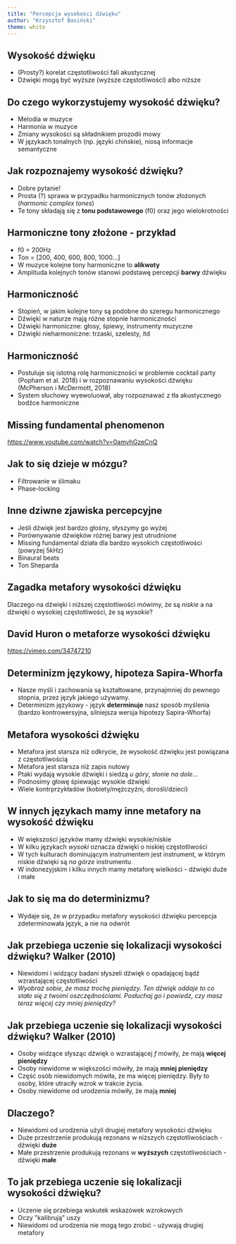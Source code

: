 ```yaml
---
title: "Percepcja wysokości dźwięku"
author: "Krzysztof Basiński"
theme: white
---
```


## Wysokość dźwięku

- (Prosty?) korelat częstotliwości fali akustycznej
- Dźwięki mogą być wyższe (wyższe częstotliwości) albo niższe

## Do czego wykorzystujemy wysokość dźwięku?

- Melodia w muzyce
- Harmonia w muzyce
- Zmiany wysokości są składnikiem prozodii mowy
- W językach tonalnych (np. języki chińskie), niosą informacje semantyczne


## Jak rozpoznajemy wysokość dźwięku?

- Dobre pytanie!
- Prosta (?) sprawa w przypadku harmonicznych tonów złożonych (_harmonic complex tones_)
- Te tony składają się z **tonu podstawowego** (f0) oraz jego wielokrotności

## Harmoniczne tony złożone - przykład

- f0 = 200Hz
- Ton = [200, 400, 600, 800, 1000...]
- W muzyce kolejne tony harmoniczne to **alikwoty**
- Amplituda kolejnych tonów stanowi podstawę percepcji **barwy** dźwięku

## Harmoniczność

- Stopień, w jakim kolejne tony są podobne do szeregu harmonicznego
- Dźwięki w naturze mają różne stopnie harmoniczności
- Dźwięki harmoniczne: głosy, śpiewy, instrumenty muzyczne
- Dźwięki nieharmoniczne: trzaski, szelesty, itd

## Harmoniczność

- Postuluje się istotną rolę harmoniczności w problemie cocktail party (Popham et al. 2018) i w rozpoznawaniu wysokości dźwięku (McPherson i McDermott, 2018)
- System słuchowy wyewoluował, aby rozpoznawać z tła akustycznego bodźce harmoniczne

## Missing fundamental phenomenon

<https://www.youtube.com/watch?v=0amvhGzeCnQ>

## Jak to się dzieje w mózgu?

- Filtrowanie w ślimaku
- Phase-locking

## Inne dziwne zjawiska percepcyjne

- Jeśli dźwięk jest bardzo głośny, słyszymy go wyżej
- Porównywanie dźwięków różnej barwy jest utrudnione
- Missing fundamental działa dla bardzo wysokich częstotliwości (powyżej 5kHz)
- Binaural beats
- Ton Sheparda


## Zagadka metafory wysokości dźwięku

Dlaczego na dźwięki i niższej częstotliwości mówimy, że są _niskie_ a na dźwięki o wysokiej częstotliwości, że są _wysokie_?

## David Huron o metaforze wysokości dźwięku

<https://vimeo.com/34747210>

## Determinizm językowy, hipoteza Sapira-Whorfa

- Nasze myśli i zachowania są kształtowane, przynajmniej do pewnego stopnia, przez język jakiego używamy.
- Determinizm językowy - język **determinuje** nasz sposób myślenia (bardzo kontrowersyjna, silniejsza wersja hipotezy Sapira-Whorfa)

## Metafora wysokości dźwięku

- Metafora jest starsza niż odkrycie, że wysokość dźwięku jest powiązana z częstotliwością
- Metafora jest starsza niż zapis nutowy
- Ptaki wydają wysokie dźwięki i siedzą _u góry_, słonie _na dole_...
- Podnosimy głowę śpiewając wysokie dźwięki
- Wiele kontrprzykładów (kobiety/mężczyźni, dorośli/dzieci)


## W innych językach mamy inne metafory na wysokość dźwięku

- W większości języków mamy dźwięki wysokie/niskie
- W kilku językach _wysoki_ oznacza dźwięki o niskiej częstotliwości
- W tych kulturach dominującym instrumentem jest instrument, w którym niskie dźwięki są _na górze_ instrumentu
- W indonezyjskim i kilku innych mamy metaforę wielkości - dźwięki duże i małe


## Jak to się ma do determinizmu?

- Wydaje się, że w przypadku metafory wysokości dźwięku percepcja zdeterminowała język, a nie na odwrót

## Jak przebiega uczenie się lokalizacji wysokości dźwięku? Walker (2010)

- Niewidomi i widzący badani słyszeli dźwięk o opadającej bądź wzrastającej częstotliwości
- _Wyobraź sobie, że masz trochę pieniędzy. Ten dźwięk oddaje to co stało się z twoimi oszczędnościami. Posłuchaj go i powiedz, czy masz teraz więcej czy mniej pieniędzy?_

## Jak przebiega uczenie się lokalizacji wysokości dźwięku? Walker (2010)

- Osoby widzące słysząc dźwięk o wzrastającej _f_ mówiły, że mają **więcej pieniędzy**
- Osoby niewidome w większości mówiły, że mają **mniej pieniędzy**
- Część osób niewidomych mówiła, że ma więcej pieniędzy. Były to osoby, które utraciły wzrok w trakcie życia.
- Osoby niewidome od urodzenia mówiły, że mają **mniej**

## Dlaczego?

- Niewidomi od urodzenia użyli drugiej metafory wysokości dźwięku
- Duże przestrzenie produkują rezonans w niższych częstotliwościach - dźwięki **duże**
- Małe przestrzenie produkują rezonans w **wyższych** częstotliwościach - dźwięki **małe**

## To jak przebiega uczenie się lokalizacji wysokości dźwięku?

- Uczenie się przebiega wskutek wskazówek wzrokowych
- Oczy "kalibrują" uszy
- Niewidomi od urodzenia nie mogą tego zrobić - używają drugiej metafory
